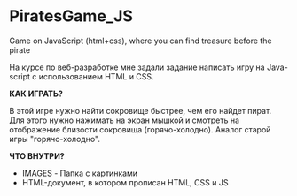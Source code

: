 # PiratesGame_JS
Game on JavaScript (html+css), where you can find treasure before the pirate

На курсе по веб-разработке мне задали задание написать игру на Java-script с использованием HTML и CSS.

**КАК ИГРАТЬ?**

В этой игре нужно найти сокровище быстрее, чем его найдет пират. Для этого нужно нажимать на экран мышкой и смотреть на отображение близости сокровища (горячо-холодно).
Аналог старой игры "горячо-холодно". 

**ЧТО ВНУТРИ?**
- IMAGES - Папка с картинками
- HTML-документ, в котором прописан HTML, CSS и JS


